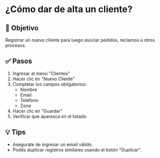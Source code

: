 # ¿Cómo dar de alta un cliente?

## 📌 Objetivo
Registrar un nuevo cliente para luego asociar pedidos, reclamos u otros procesos.

## ✅ Pasos

1. Ingresar al menú "Clientes"
2. Hacer clic en "Nuevo Cliente"
3. Completar los campos obligatorios:
   - Nombre
   - Email
   - Teléfono
   - Zona
4. Hacer clic en "Guardar"
5. Verificar que aparezca en el listado

## 💡 Tips
- Asegurate de ingresar un email válido.
- Podés duplicar registros similares usando el botón "Duplicar".


